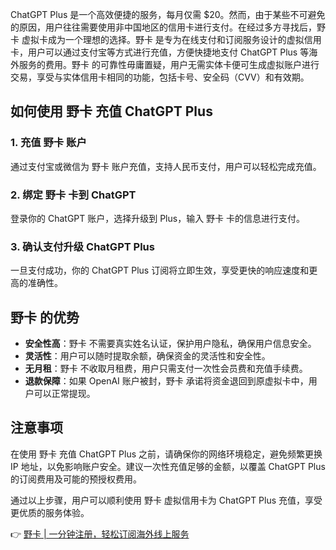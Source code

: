 ChatGPT Plus 是一个高效便捷的服务，每月仅需 $20。然而，由于某些不可避免的原因，用户往往需要使用非中国地区的信用卡进行支付。在经过多方寻找后，野卡 虚拟卡成为一个理想的选择。野卡 是专为在线支付和订阅服务设计的虚拟信用卡，用户可以通过支付宝等方式进行充值，方便快捷地支付 ChatGPT Plus 等海外服务的费用。野卡 的可靠性毋庸置疑，用户无需实体卡便可生成虚拟账户进行交易，享受与实体信用卡相同的功能，包括卡号、安全码（CVV）和有效期。

## 如何使用 野卡 充值 ChatGPT Plus

### 1. 充值 野卡 账户
通过支付宝或微信为 野卡 账户充值，支持人民币支付，用户可以轻松完成充值。

### 2. 绑定 野卡 卡到 ChatGPT
登录你的 ChatGPT 账户，选择升级到 Plus，输入 野卡 卡的信息进行支付。

### 3. 确认支付升级 ChatGPT Plus
一旦支付成功，你的 ChatGPT Plus 订阅将立即生效，享受更快的响应速度和更高的准确性。

## 野卡 的优势

- **安全性高**：野卡 不需要真实姓名认证，保护用户隐私，确保用户信息安全。
- **灵活性**：用户可以随时提取余额，确保资金的灵活性和安全性。
- **无月租**：野卡 不收取月租费，用户只需支付一次性会员费和充值手续费。
- **退款保障**：如果 OpenAI 账户被封，野卡 承诺将资金退回到原虚拟卡中，用户可以正常提现。

## 注意事项

在使用 野卡 充值 ChatGPT Plus 之前，请确保你的网络环境稳定，避免频繁更换 IP 地址，以免影响账户安全。建议一次性充值足够的金额，以覆盖 ChatGPT Plus 的订阅费用及可能的预授权费用。

通过以上步骤，用户可以顺利使用 野卡 虚拟信用卡为 ChatGPT Plus 充值，享受更优质的服务体验。

👉 [野卡 | 一分钟注册，轻松订阅海外线上服务](https://bit.ly/bewildcard)